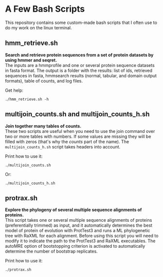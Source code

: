 # A Few Bash Scripts

This repository contains some custom-made bash scripts that I often use to
do my work on the linux terminal.

## hmm_retrieve.sh
**Search and retrieve protein sequences from a set of protein datasets by using hmmer and seqret.**<br>
The inputs are a hmmprofile and one or several protein sequence datasets in fasta format.
The output is a folder with the results: list of ids, retrieved sequences in fasta, hmmsearch results (normal, tabular,
and domain output formats), table of counts, and log files.

Get help:
```
./hmm_retrieve.sh -h
```

## multijoin_counts.sh and multijoin_counts_h.sh
**Join together many tables of counts.**<br>
These two scripts are useful when you need to use the join command over two or more tables with numbers.
If some values are missing they will be filled with zeros (that's why the _counts_ part of the name). 
The `multijoin_counts_h.sh` script takes headers into account. 


Print how to use it:

```
./multijoin_counts.sh
```
Or:

```
./multijoin_counts_h.sh
```

## protrax.sh
**Explore the phylogeny of several multiple sequence alignments of proteins.**<br>
This script takes one or several multiple sequence alignments of proteins (preferentially trimmed) as input, and it automatically
determines the best model of protein of evolution with ProtTest3 and runs a ML phylogenetic tree with
RaXML for each alignment. Before using this script you will need to modify it to indicate the path to the ProtTest3 and 
RaXML executables. The autoMRE option of bootstopping criterion is activated to automatically determine 
the number of bootstrap replicates.

Print how to use it:

```
./protrax.sh
```

